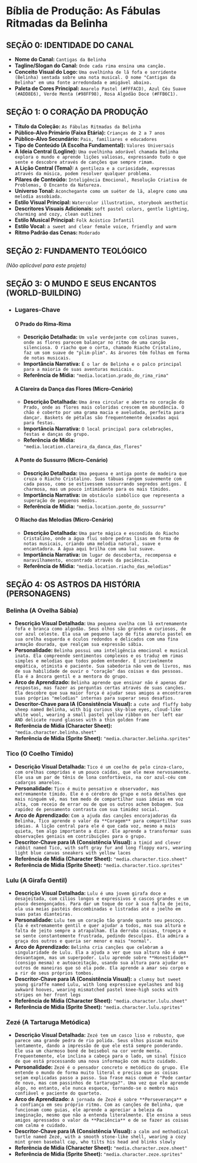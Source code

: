 # Bíblia de Produção: As Fábulas Ritmadas da Belinha

## SEÇÃO 0: IDENTIDADE DO CANAL

- **Nome do Canal:** `Cantigas da Belinha`
- **Tagline/Slogan do Canal:** `Onde cada rima ensina uma canção.`
- **Conceito Visual do Logo:** `Uma ovelhinha de lã fofa e sorridente (Belinha) sentada sobre uma nota musical. O nome "Cantigas da Belinha" em uma fonte arredondada e amigável abaixo.`
- **Paleta de Cores Principal:** `Amarelo Pastel (#FFFACD), Azul Céu Suave (#ADD8E6), Verde Menta (#98FF98), Rosa Algodão Doce (#FFB6C1).`

## SEÇÃO 1: O CORAÇÃO DA PRODUÇÃO

- **Título da Coleção:** `As Fábulas Ritmadas da Belinha`
- **Público-Alvo Primário (Faixa Etária):** `Crianças de 2 a 7 anos`
- **Público-Alvo Secundário:** `Pais, familiares e educadores`
- **Tipo de Conteúdo (A Escolha Fundamental):** `Valores Universais`
- **A Ideia Central (Logline):** `Uma ovelhinha adorável chamada Belinha explora o mundo e aprende lições valiosas, expressando tudo o que sente e descobre através de canções que sempre rimam.`
- **A Lição Central (Tema):** `A gentileza e a curiosidade, expressas através da música, podem resolver qualquer problema.`
- **Pilares de Conteúdo:** `Inteligência Emocional, Resolução Criativa de Problemas, O Encanto da Natureza.`
- **Universo Tonal:** `Aconchegante como um suéter de lã, alegre como uma melodia assobiada.`
- **Estilo Visual Principal:** `Watercolor illustration, storybook aesthetic`
- **Descritores Visuais Adicionais:** `soft pastel colors, gentle lighting, charming and cozy, clean outlines`
- **Estilo Musical Principal:** `Folk Acústico Infantil`
- **Estilo Vocal:** `a sweet and clear female voice, friendly and warm`
- **Ritmo Padrão das Cenas:** `Moderado`

## SEÇÃO 2: FUNDAMENTO TEOLÓGICO

*(Não aplicável para este projeto)*

## SEÇÃO 3: O MUNDO E SEUS ENCANTOS (WORLD-BUILDING)

- ### Lugares-Chave

  #### O Prado do Rima-Rima

  - **Descrição Detalhada:** `Um vale verdejante com colinas suaves, onde as flores parecem balançar no ritmo de uma canção silenciosa. O riacho que o corta, chamado Riacho Cristalino, faz um som suave de "plim-plim". As árvores têm folhas em forma de notas musicais.`
  - **Importância Narrativa:** `É o lar de Belinha e o palco principal para a maioria de suas aventuras musicais.`
  - **Referência de Mídia:** `"media.location.prado_do_rima_rima"`

  #### A Clareira da Dança das Flores (Micro-Cenário)

  - **Descrição Detalhada:** `Uma área circular e aberta no coração do Prado, onde as flores mais coloridas crescem em abundância. O chão é coberto por uma grama macia e aveludada, perfeita para dançar. Baskets de pétalas são frequentemente deixadas aqui para festas.`
  - **Importância Narrativa:** `O local principal para celebrações, festas e danças do grupo.`
  - **Referência de Mídia:** `"media.location.clareira_da_danca_das_flores"`

  #### A Ponte do Sussurro (Micro-Cenário)

  - **Descrição Detalhada:** `Uma pequena e antiga ponte de madeira que cruza o Riacho Cristalino. Suas tábuas rangem suavemente com cada passo, como se estivessem sussurrando segredos antigos. É charmosa, mas um pouco intimidante para os mais tímidos.`
  - **Importância Narrativa:** `Um obstáculo simbólico que representa a superação de pequenos medos.`
  - **Referência de Mídia:** `"media.location.ponte_do_sussurro"`

  #### O Riacho das Melodias (Micro-Cenário)

  - **Descrição Detalhada:** `Uma parte mágica e escondida do Riacho Cristalino, onde a água flui sobre pedras lisas em forma de notas musicais, criando uma melodia natural, suave e encantadora. A água aqui brilha com uma luz suave.`
  - **Importância Narrativa:** `Um lugar de descoberta, recompensa e maravilhamento, encontrado através da paciência.`
  - **Referência de Mídia:** `"media.location.riacho_das_melodias"`

## SEÇÃO 4: OS ASTROS DA HISTÓRIA (PERSONAGENS)

### Belinha (A Ovelha Sábia)

- **Descrição Visual Detalhada:** `Uma pequena ovelha com lã extremamente fofa e branca como algodão. Seus olhos são grandes e curiosos, de cor azul celeste. Ela usa um pequeno laço de fita amarelo pastel em sua orelha esquerda e óculos redondos e delicados com uma fina armação dourada, que realçam sua expressão sábia.`
- **Personalidade:** `Belinha possui uma inteligência emocional e musical inata. Ela compreende sentimentos complexos e os traduz em rimas simples e melodias que todos podem entender. É incrivelmente empática, otimista e paciente. Sua sabedoria não vem de livros, mas de sua habilidade de ouvir o "coração" das coisas e das pessoas. Ela é a âncora gentil e a mentora do grupo.`
- **Arco de Aprendizado:** `Belinha aprende que ensinar não é apenas dar respostas, mas fazer as perguntas certas através de suas canções. Ela descobre que sua maior força é ajudar seus amigos a encontrarem suas próprias "melodias" internas para superar seus desafios.`
- **Descritor-Chave para IA (Consistência Visual):** `a cute and fluffy baby sheep named Belinha, with big curious sky-blue eyes, cloud-like white wool, wearing a small pastel yellow ribbon on her left ear AND delicate round glasses with a thin golden frame`
- **Referência de Mídia (Character Sheet):** `"media.character.belinha.sheet"`
- **Referência de Mídia (Sprite Sheet):** `"media.character.belinha.sprites"`

### Tico (O Coelho Tímido)

- **Descrição Visual Detalhada:** `Tico é um coelho de pelo cinza-claro, com orelhas compridas e um pouco caídas, que ele mexe nervosamente. Ele usa um par de tênis de lona confortáveis, na cor azul-céu com cadarços amarelos.`
- **Personalidade:** `Tico é muito pensativo e observador, mas extremamente tímido. Ele é o cérebro do grupo e nota detalhes que mais ninguém vê, mas tem medo de compartilhar suas ideias em voz alta, com receio de errar ou de que os outros achem bobagem. Sua rapidez de pensamento contrasta com sua timidez social.`
- **Arco de Aprendizado:** `Com a ajuda das canções encorajadoras da Belinha, Tico aprende o valor da **Coragem** para compartilhar suas ideias. A lição central para ele é que cada voz, mesmo a mais quieta, tem algo importante a dizer. Ele aprende a transformar suas observações geniais em contribuições para o grupo.`
- **Descritor-Chave para IA (Consistência Visual):** `a timid and clever rabbit named Tico, with soft gray fur and long floppy ears, wearing light blue canvas sneakers with yellow laces`
- **Referência de Mídia (Character Sheet):** `"media.character.tico.sheet"`
- **Referência de Mídia (Sprite Sheet):** `"media.character.tico.sprites"`

### Lulu (A Girafa Gentil)

- **Descrição Visual Detalhada:** `Lulu é uma jovem girafa doce e desajeitada, com cílios longos e expressivos e cascos grandes e um pouco desengonçados. Para dar um toque de cor à sua falta de jeito, ela usa meias pastéis descombinadas e listradas até o joelho em suas patas dianteiras.`
- **Personalidade:** `Lulu tem um coração tão grande quanto seu pescoço. Ela é extremamente gentil e quer ajudar a todos, mas sua altura e falta de jeito sempre a atrapalham. Ela derruba coisas, tropeça e se sente constantemente frustrada, pedindo desculpas. Ela admira a graça dos outros e queria ser menor e mais "normal".`
- **Arco de Aprendizado:** `Belinha cria canções que celebram a singularidade de Lulu. Ela a ajuda a ver que sua altura não é uma desvantagem, mas um superpoder. Lulu aprende sobre **Honestidade** (consigo mesma) e autoaceitação, usando sua altura para ajudar os outros de maneiras que só ela pode. Ela aprende a amar seu corpo e a rir de seus próprios tombos.`
- **Descritor-Chave para IA (Consistência Visual):** `a clumsy but sweet young giraffe named Lulu, with long expressive eyelashes and big awkward hooves, wearing mismatched pastel knee-high socks with stripes on her front legs`
- **Referência de Mídia (Character Sheet):** `"media.character.lulu.sheet"`
- **Referência de Mídia (Sprite Sheet):** `"media.character.lulu.sprites"`

### Zezé (A Tartaruga Metódica)

- **Descrição Visual Detalhada:** `Zezé tem um casco liso e robusto, que parece uma grande pedra de rio polida. Seus olhos piscam muito lentamente, dando a impressão de que ele está sempre ponderando. Ele usa um charmoso boné de beisebol na cor verde menta. Frequentemente, ele inclina a cabeça para o lado, um sinal físico de que está processando uma nova informação com muito cuidado.`
- **Personalidade:** `Zezé é o pensador concreto e metódico do grupo. Ele entende o mundo de forma muito literal e precisa que as coisas sejam explicadas passo a passo. Sua frase mais comum é "Pode cantar de novo, mas com passinhos de tartaruga?". Uma vez que ele aprende algo, no entanto, ele nunca esquece, tornando-se o membro mais confiável e paciente do quarteto.`
- **Arco de Aprendizado:** `A jornada de Zezé é sobre **Perseverança** e a confiança em seu próprio ritmo. Com as canções de Belinha, que funcionam como guias, ele aprende a apreciar a beleza da imaginação, mesmo que não a entenda literalmente. Ele ensina a seus amigos apressados o valor da **Paciência** e de se fazer as coisas com calma e cuidado.`
- **Descritor-Chave para IA (Consistência Visual):** `a calm and methodical turtle named Zezé, with a smooth stone-like shell, wearing a cozy mint green baseball cap, who tilts his head and blinks slowly`
- **Referência de Mídia (Character Sheet):** `"media.character.zeze.sheet"`
- **Referência de Mídia (Sprite Sheet):** `"media.character.zeze.sprites"`
